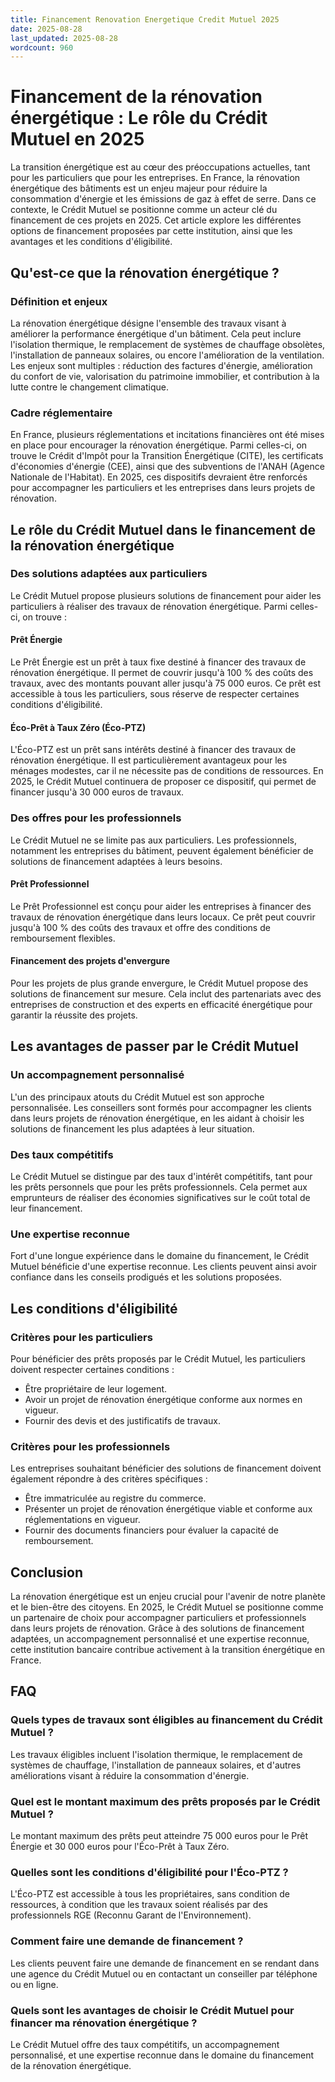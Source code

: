 ```yaml
---
title: Financement Renovation Energetique Credit Mutuel 2025
date: 2025-08-28
last_updated: 2025-08-28
wordcount: 960
---
```


# Financement de la rénovation énergétique : Le rôle du Crédit Mutuel en 2025

La transition énergétique est au cœur des préoccupations actuelles, tant pour les particuliers que pour les entreprises. En France, la rénovation énergétique des bâtiments est un enjeu majeur pour réduire la consommation d'énergie et les émissions de gaz à effet de serre. Dans ce contexte, le Crédit Mutuel se positionne comme un acteur clé du financement de ces projets en 2025. Cet article explore les différentes options de financement proposées par cette institution, ainsi que les avantages et les conditions d'éligibilité.

## Qu'est-ce que la rénovation énergétique ?

### Définition et enjeux

La rénovation énergétique désigne l'ensemble des travaux visant à améliorer la performance énergétique d'un bâtiment. Cela peut inclure l'isolation thermique, le remplacement de systèmes de chauffage obsolètes, l'installation de panneaux solaires, ou encore l'amélioration de la ventilation. Les enjeux sont multiples : réduction des factures d'énergie, amélioration du confort de vie, valorisation du patrimoine immobilier, et contribution à la lutte contre le changement climatique.

### Cadre réglementaire

En France, plusieurs réglementations et incitations financières ont été mises en place pour encourager la rénovation énergétique. Parmi celles-ci, on trouve le Crédit d'Impôt pour la Transition Énergétique (CITE), les certificats d'économies d'énergie (CEE), ainsi que des subventions de l'ANAH (Agence Nationale de l'Habitat). En 2025, ces dispositifs devraient être renforcés pour accompagner les particuliers et les entreprises dans leurs projets de rénovation.

## Le rôle du Crédit Mutuel dans le financement de la rénovation énergétique

### Des solutions adaptées aux particuliers

Le Crédit Mutuel propose plusieurs solutions de financement pour aider les particuliers à réaliser des travaux de rénovation énergétique. Parmi celles-ci, on trouve :

#### Prêt Énergie

Le Prêt Énergie est un prêt à taux fixe destiné à financer des travaux de rénovation énergétique. Il permet de couvrir jusqu'à 100 % des coûts des travaux, avec des montants pouvant aller jusqu'à 75 000 euros. Ce prêt est accessible à tous les particuliers, sous réserve de respecter certaines conditions d'éligibilité.

#### Éco-Prêt à Taux Zéro (Éco-PTZ)

L'Éco-PTZ est un prêt sans intérêts destiné à financer des travaux de rénovation énergétique. Il est particulièrement avantageux pour les ménages modestes, car il ne nécessite pas de conditions de ressources. En 2025, le Crédit Mutuel continuera de proposer ce dispositif, qui permet de financer jusqu'à 30 000 euros de travaux.

### Des offres pour les professionnels

Le Crédit Mutuel ne se limite pas aux particuliers. Les professionnels, notamment les entreprises du bâtiment, peuvent également bénéficier de solutions de financement adaptées à leurs besoins.

#### Prêt Professionnel

Le Prêt Professionnel est conçu pour aider les entreprises à financer des travaux de rénovation énergétique dans leurs locaux. Ce prêt peut couvrir jusqu'à 100 % des coûts des travaux et offre des conditions de remboursement flexibles.

#### Financement des projets d'envergure

Pour les projets de plus grande envergure, le Crédit Mutuel propose des solutions de financement sur mesure. Cela inclut des partenariats avec des entreprises de construction et des experts en efficacité énergétique pour garantir la réussite des projets.

## Les avantages de passer par le Crédit Mutuel

### Un accompagnement personnalisé

L'un des principaux atouts du Crédit Mutuel est son approche personnalisée. Les conseillers sont formés pour accompagner les clients dans leurs projets de rénovation énergétique, en les aidant à choisir les solutions de financement les plus adaptées à leur situation.

### Des taux compétitifs

Le Crédit Mutuel se distingue par des taux d'intérêt compétitifs, tant pour les prêts personnels que pour les prêts professionnels. Cela permet aux emprunteurs de réaliser des économies significatives sur le coût total de leur financement.

### Une expertise reconnue

Fort d'une longue expérience dans le domaine du financement, le Crédit Mutuel bénéficie d'une expertise reconnue. Les clients peuvent ainsi avoir confiance dans les conseils prodigués et les solutions proposées.

## Les conditions d'éligibilité

### Critères pour les particuliers

Pour bénéficier des prêts proposés par le Crédit Mutuel, les particuliers doivent respecter certaines conditions :

- Être propriétaire de leur logement.
- Avoir un projet de rénovation énergétique conforme aux normes en vigueur.
- Fournir des devis et des justificatifs de travaux.

### Critères pour les professionnels

Les entreprises souhaitant bénéficier des solutions de financement doivent également répondre à des critères spécifiques :

- Être immatriculée au registre du commerce.
- Présenter un projet de rénovation énergétique viable et conforme aux réglementations en vigueur.
- Fournir des documents financiers pour évaluer la capacité de remboursement.

## Conclusion

La rénovation énergétique est un enjeu crucial pour l'avenir de notre planète et le bien-être des citoyens. En 2025, le Crédit Mutuel se positionne comme un partenaire de choix pour accompagner particuliers et professionnels dans leurs projets de rénovation. Grâce à des solutions de financement adaptées, un accompagnement personnalisé et une expertise reconnue, cette institution bancaire contribue activement à la transition énergétique en France.

## FAQ

### Quels types de travaux sont éligibles au financement du Crédit Mutuel ?

Les travaux éligibles incluent l'isolation thermique, le remplacement de systèmes de chauffage, l'installation de panneaux solaires, et d'autres améliorations visant à réduire la consommation d'énergie.

### Quel est le montant maximum des prêts proposés par le Crédit Mutuel ?

Le montant maximum des prêts peut atteindre 75 000 euros pour le Prêt Énergie et 30 000 euros pour l'Éco-Prêt à Taux Zéro.

### Quelles sont les conditions d'éligibilité pour l'Éco-PTZ ?

L'Éco-PTZ est accessible à tous les propriétaires, sans condition de ressources, à condition que les travaux soient réalisés par des professionnels RGE (Reconnu Garant de l'Environnement).

### Comment faire une demande de financement ?

Les clients peuvent faire une demande de financement en se rendant dans une agence du Crédit Mutuel ou en contactant un conseiller par téléphone ou en ligne.

### Quels sont les avantages de choisir le Crédit Mutuel pour financer ma rénovation énergétique ?

Le Crédit Mutuel offre des taux compétitifs, un accompagnement personnalisé, et une expertise reconnue dans le domaine du financement de la rénovation énergétique.